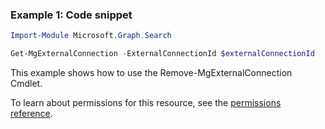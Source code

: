 ### Example 1: Code snippet

```powershellImport-Module Microsoft.Graph.Search

Get-MgExternalConnection -ExternalConnectionId $externalConnectionId
```
This example shows how to use the Remove-MgExternalConnection Cmdlet.
To learn about permissions for this resource, see the [permissions reference](/graph/permissions-reference).

